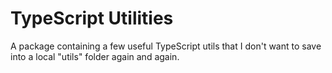 # TypeScript Utilities

A package containing a few useful TypeScript utils that I don't want to save into a local "utils" folder again and again.
